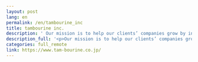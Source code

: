 ```yaml
---
layout: post
lang: en
permalink: /en/tambourine_inc
title: tambourine inc.
description: ' Our mission is to help our clients’ companies grow by innovating the consumer experience in B2C businesses using design and engineering. We mainly use Salesforce to build community services, e-commerce sites, and business systems. Since our inception, we have been working remotely once a week. Now, we have adapted most of our work structure to be fully remote. Additionally, we have built an organization that achieves results even in a remote environment. We’re looking for people to work with us! '
description_full: '<p>Our mission is to help our clients’ companies grow by innovating the consumer experience in B2C businesses using design and engineering. We mainly use Salesforce to build community services, e-commerce sites, and business systems. Since our inception, we have been working remotely once a week. Now, we have adapted most of our work structure to be fully remote. <a href="https://note.com/8120001123887/n/n1cee2e1be934">Additionally, we have built an organization that achieves results even in a remote environment.</a> We’re looking for people to <a href="https://www.wantedly.com/companies/tambourineinc/projects">work with us!</a></p>'
categories: full_remote
link: https://www.tam-bourine.co.jp/
---
```

